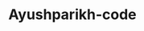 ---
title: Ayushparikh-code
github: https://github.com/Ayushparikh-code
mode: dark
transition: 1s
score: 76.0
archetype:
- Little Bit of Everything
---
